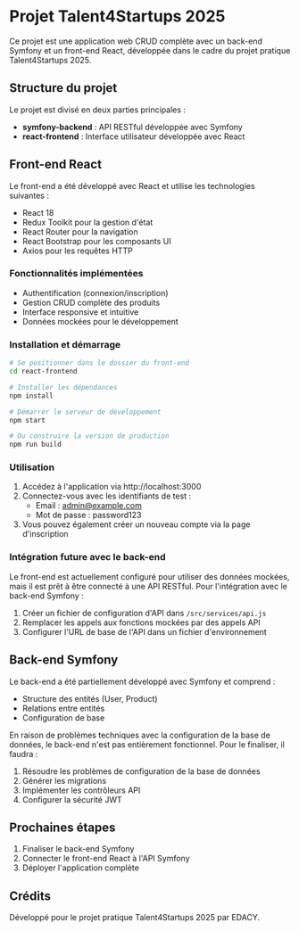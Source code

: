 # Projet Talent4Startups 2025

Ce projet est une application web CRUD complète avec un back-end Symfony et un front-end React, développée dans le cadre du projet pratique Talent4Startups 2025.

## Structure du projet

Le projet est divisé en deux parties principales :

- **symfony-backend** : API RESTful développée avec Symfony
- **react-frontend** : Interface utilisateur développée avec React

## Front-end React

Le front-end a été développé avec React et utilise les technologies suivantes :

- React 18
- Redux Toolkit pour la gestion d'état
- React Router pour la navigation
- React Bootstrap pour les composants UI
- Axios pour les requêtes HTTP

### Fonctionnalités implémentées

- Authentification (connexion/inscription)
- Gestion CRUD complète des produits
- Interface responsive et intuitive
- Données mockées pour le développement

### Installation et démarrage

```bash
# Se positionner dans le dossier du front-end
cd react-frontend

# Installer les dépendances
npm install

# Démarrer le serveur de développement
npm start

# Ou construire la version de production
npm run build
```

### Utilisation

1. Accédez à l'application via http://localhost:3000
2. Connectez-vous avec les identifiants de test :
   - Email : admin@example.com
   - Mot de passe : password123
3. Vous pouvez également créer un nouveau compte via la page d'inscription

### Intégration future avec le back-end

Le front-end est actuellement configuré pour utiliser des données mockées, mais il est prêt à être connecté à une API RESTful. Pour l'intégration avec le back-end Symfony :

1. Créer un fichier de configuration d'API dans `/src/services/api.js`
2. Remplacer les appels aux fonctions mockées par des appels API
3. Configurer l'URL de base de l'API dans un fichier d'environnement

## Back-end Symfony

Le back-end a été partiellement développé avec Symfony et comprend :

- Structure des entités (User, Product)
- Relations entre entités
- Configuration de base

En raison de problèmes techniques avec la configuration de la base de données, le back-end n'est pas entièrement fonctionnel. Pour le finaliser, il faudra :

1. Résoudre les problèmes de configuration de la base de données
2. Générer les migrations
3. Implémenter les contrôleurs API
4. Configurer la sécurité JWT

## Prochaines étapes

1. Finaliser le back-end Symfony
2. Connecter le front-end React à l'API Symfony
3. Déployer l'application complète

## Crédits

Développé pour le projet pratique Talent4Startups 2025 par EDACY.
